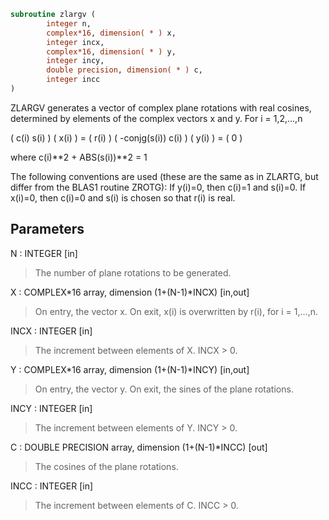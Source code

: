 ```fortran
subroutine zlargv (
        integer n,
        complex*16, dimension( * ) x,
        integer incx,
        complex*16, dimension( * ) y,
        integer incy,
        double precision, dimension( * ) c,
        integer incc
)
```

ZLARGV generates a vector of complex plane rotations with real
cosines, determined by elements of the complex vectors x and y.
For i = 1,2,...,n

(        c(i)   s(i) ) ( x(i) ) = ( r(i) )
( -conjg(s(i))  c(i) ) ( y(i) ) = (   0  )

where c(i)\*\*2 + ABS(s(i))\*\*2 = 1

The following conventions are used (these are the same as in ZLARTG,
but differ from the BLAS1 routine ZROTG):
If y(i)=0, then c(i)=1 and s(i)=0.
If x(i)=0, then c(i)=0 and s(i) is chosen so that r(i) is real.

## Parameters
N : INTEGER [in]
> The number of plane rotations to be generated.

X : COMPLEX\*16 array, dimension (1+(N-1)\*INCX) [in,out]
> On entry, the vector x.
> On exit, x(i) is overwritten by r(i), for i = 1,...,n.

INCX : INTEGER [in]
> The increment between elements of X. INCX > 0.

Y : COMPLEX\*16 array, dimension (1+(N-1)\*INCY) [in,out]
> On entry, the vector y.
> On exit, the sines of the plane rotations.

INCY : INTEGER [in]
> The increment between elements of Y. INCY > 0.

C : DOUBLE PRECISION array, dimension (1+(N-1)\*INCC) [out]
> The cosines of the plane rotations.

INCC : INTEGER [in]
> The increment between elements of C. INCC > 0.
